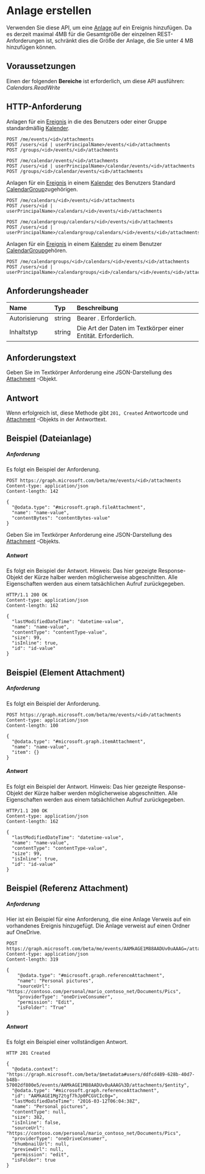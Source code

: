 # <a name="create-attachment"></a>Anlage erstellen

Verwenden Sie diese API, um eine [Anlage](../resources/attachment.md) auf ein Ereignis hinzufügen. Da es derzeit maximal 4MB für die Gesamtgröße der einzelnen REST-Anforderungen ist, schränkt dies die Größe der Anlage, die Sie unter 4 MB hinzufügen können.
## <a name="prerequisites"></a>Voraussetzungen
Einen der folgenden **Bereiche** ist erforderlich, um diese API ausführen: *Calendars.ReadWrite*
## <a name="http-request"></a>HTTP-Anforderung
<!-- { "blockType": "ignored" } -->
Anlagen für ein [Ereignis](../resources/event.md) in die des Benutzers oder einer Gruppe standardmäßig [Kalender](../resources/calendar.md).
```http
POST /me/events/<id>/attachments
POST /users/<id | userPrincipalName>/events/<id>/attachments
POST /groups/<id>/events/<id>/attachments

POST /me/calendar/events/<id>/attachments
POST /users/<id | userPrincipalName>/calendar/events/<id>/attachments
POST /groups/<id>/calendar/events/<id>/attachments
```
Anlagen für ein [Ereignis](../resources/event.md) in einem [Kalender](../resources/calendar.md) des Benutzers Standard [CalendarGroup](../resources/calendargroup.md)zugehörigen.
```http
POST /me/calendars/<id>/events/<id>/attachments
POST /users/<id | userPrincipalName>/calendars/<id>/events/<id>/attachments

POST /me/calendargroup/calendars/<id>/events/<id>/attachments
POST /users/<id | userPrincipalName>/calendargroup/calendars/<id>/events/<id>/attachments
```
Anlagen für ein [Ereignis](../resources/event.md) in einem [Kalender](../resources/calendar.md) zu einem Benutzer [CalendarGroup](../resources/calendargroup.md)gehören.
```http
POST /me/calendargroups/<id>/calendars/<id>/events/<id>/attachments
POST /users/<id | userPrincipalName>/calendargroups/<id>/calendars/<id>/events/<id>/attachments
```
## <a name="request-headers"></a>Anforderungsheader
| Name       | Typ | Beschreibung|
|:---------------|:--------|:----------|
| Autorisierung  | string  | Bearer <token>. Erforderlich. |
| Inhaltstyp | string  | Die Art der Daten im Textkörper einer Entität. Erforderlich. |

## <a name="request-body"></a>Anforderungstext
Geben Sie im Textkörper Anforderung eine JSON-Darstellung des [Attachment](../resources/attachment.md) -Objekt.


## <a name="response"></a>Antwort
Wenn erfolgreich ist, diese Methode gibt `201, Created` Antwortcode und [Attachment](../resources/attachment.md) -Objekts in der Antworttext.

## <a name="example-file-attachment"></a>Beispiel (Dateianlage)

##### <a name="request"></a>Anforderung
Es folgt ein Beispiel der Anforderung.
<!-- {
  "blockType": "request",
  "name": "create_file_attachment_from_event"
}-->
```http
POST https://graph.microsoft.com/beta/me/events/<id>/attachments
Content-type: application/json
Content-length: 142

{
  "@odata.type": "#microsoft.graph.fileAttachment",
  "name": "name-value",
  "contentBytes": "contentBytes-value"
}
```

Geben Sie im Textkörper Anforderung eine JSON-Darstellung des [Attachment](../resources/attachment.md) -Objekts.

##### <a name="response"></a>Antwort
Es folgt ein Beispiel der Antwort. Hinweis: Das hier gezeigte Response-Objekt der Kürze halber werden möglicherweise abgeschnitten. Alle Eigenschaften werden aus einem tatsächlichen Aufruf zurückgegeben.
<!-- {
  "blockType": "response",
  "truncated": true,
  "@odata.type": "microsoft.graph.attachment"
} -->
```http
HTTP/1.1 200 OK
Content-type: application/json
Content-length: 162

{
  "lastModifiedDateTime": "datetime-value",
  "name": "name-value",
  "contentType": "contentType-value",
  "size": 99,
  "isInline": true,
  "id": "id-value"
}
```

## <a name="example-item-attachment"></a>Beispiel (Element Attachment)

##### <a name="request"></a>Anforderung

Es folgt ein Beispiel der Anforderung.

<!-- {
  "blockType": "request",
  "name": "create_item_attachment_from_event"
}-->
```http
POST https://graph.microsoft.com/beta/me/events/<id>/attachments
Content-type: application/json
Content-length: 100

{
  "@odata.type": "#microsoft.graph.itemAttachment",
  "name": "name-value",
  "item": {}
}
```

##### <a name="response"></a>Antwort
Es folgt ein Beispiel der Antwort. Hinweis: Das hier gezeigte Response-Objekt der Kürze halber werden möglicherweise abgeschnitten. Alle Eigenschaften werden aus einem tatsächlichen Aufruf zurückgegeben.
<!-- {
  "blockType": "response",
  "truncated": true,
  "@odata.type": "microsoft.graph.attachment"
} -->
```http
HTTP/1.1 200 OK
Content-type: application/json
Content-length: 162

{
  "lastModifiedDateTime": "datetime-value",
  "name": "name-value",
  "contentType": "contentType-value",
  "size": 99,
  "isInline": true,
  "id": "id-value"
}
```

## <a name="example-reference-attachment"></a>Beispiel (Referenz Attachment)

##### <a name="request"></a>Anforderung
Hier ist ein Beispiel für eine Anforderung, die eine Anlage Verweis auf ein vorhandenes Ereignis hinzugefügt.
Die Anlage verweist auf einen Ordner auf OneDrive.
<!-- {
  "blockType": "request",
  "name": "create_reference_attachment_from_event"
}-->

```
POST https://graph.microsoft.com/beta/me/events/AAMkAGE1M88AADUv0uAAAG=/attachments
Content-type: application/json
Content-length: 319

{ 
    "@odata.type": "#microsoft.graph.referenceAttachment", 
    "name": "Personal pictures", 
    "sourceUrl": "https://contoso.com/personal/mario_contoso_net/Documents/Pics", 
    "providerType": "oneDriveConsumer", 
    "permission": "Edit", 
    "isFolder": "True" 
} 
```

##### <a name="response"></a>Antwort
Es folgt ein Beispiel einer vollständigen Antwort.
<!-- {
  "blockType": "response",
  "truncated": true
} -->
```http
HTTP 201 Created

{
  "@odata.context": "https://graph.microsoft.com/beta/$metadata#users/ddfcd489-628b-40d7-b48b-57002df800e5/events/AAMkAGE1M88AADUv0uAAAG%3D/attachments/$entity",
  "@odata.type": "#microsoft.graph.referenceAttachment",
  "id": "AAMkAGE1Mg72tgf7hJp0PCGVCIc0g=",
  "lastModifiedDateTime": "2016-03-12T06:04:38Z",
  "name": "Personal pictures",
  "contentType": null,
  "size": 382,
  "isInline": false,
  "sourceUrl": "https://contoso.com/personal/mario_contoso_net/Documents/Pics",
  "providerType": "oneDriveConsumer",
  "thumbnailUrl": null,
  "previewUrl": null,
  "permission": "edit",
  "isFolder": true
}
```

<!-- uuid: 8fcb5dbc-d5aa-4681-8e31-b001d5168d79
2015-10-25 14:57:30 UTC -->
<!-- {
  "type": "#page.annotation",
  "description": "Create Attachment",
  "keywords": "",
  "section": "documentation",
  "tocPath": ""
}-->
